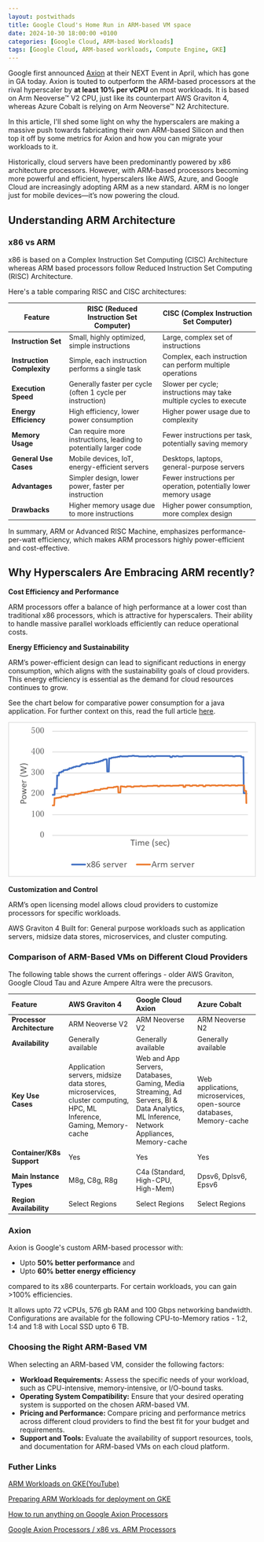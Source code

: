 ```yaml
---
layout: postwithads
title: Google Cloud's Home Run in ARM-based VM space
date: 2024-10-30 18:00:00 +0100
categories: [Google Cloud, ARM-based Workloads]
tags: [Google Cloud, ARM-based workloads, Compute Engine, GKE]
---
```


Google first announced [Axion](https://cloud.google.com/products/axion) at their NEXT Event in April, which has gone in GA today. Axion is touted to outperform the ARM-based processors at the rival hyperscaler by **at least 10% per vCPU** on most workloads. It is based on Arm Neoverse™ V2 CPU, just like its counterpart AWS Graviton 4, whereas Azure Cobalt is relying on Arm Neoverse™ N2 Architecture. 

In this article, I'll shed some light on why the hyperscalers are making a massive push towards fabricating their own ARM-based Silicon and then top it off by some metrics for Axion and how you can migrate your workloads to it.

Historically, cloud servers have been predominantly powered by x86 architecture processors. However, with ARM-based processors becoming more powerful and efficient, hyperscalers like AWS, Azure, and Google Cloud are increasingly adopting ARM as a new standard. ARM is no longer just for mobile devices—it’s now powering the cloud.

## Understanding ARM Architecture

### x86 vs ARM
x86 is based on a Complex Instruction Set Computing (CISC) Architecture whereas ARM based processors follow Reduced Instruction Set Computing (RISC) Architecture.

Here's a table comparing RISC and CISC architectures:

| Feature                  | RISC (Reduced Instruction Set Computer)                              | CISC (Complex Instruction Set Computer)                                  |
|--------------------------|----------------------------------------------------------------------|-------------------------------------------------------------------------|
| **Instruction Set**      | Small, highly optimized, simple instructions                        | Large, complex set of instructions                                      |
| **Instruction Complexity** | Simple, each instruction performs a single task                   | Complex, each instruction can perform multiple operations               |
| **Execution Speed**      | Generally faster per cycle (often 1 cycle per instruction)          | Slower per cycle; instructions may take multiple cycles to execute      |
| **Energy Efficiency**    | High efficiency, lower power consumption                            | Higher power usage due to complexity                                    |
| **Memory Usage**         | Can require more instructions, leading to potentially larger code   | Fewer instructions per task, potentially saving memory                  |                                           |
| **General Use Cases**            | Mobile devices, IoT, energy-efficient servers                       | Desktops, laptops, general-purpose servers                              |
| **Advantages**           | Simpler design, lower power, faster per instruction                 | Fewer instructions per operation, potentially lower memory usage        |
| **Drawbacks**            | Higher memory usage due to more instructions                        | Higher power consumption, more complex design                           |

In summary, ARM or Advanced RISC Machine, emphasizes performance-per-watt efficiency, which makes ARM processors highly power-efficient and cost-effective.

## Why Hyperscalers Are Embracing ARM recently?

**Cost Efficiency and Performance**

ARM processors offer a balance of high performance at a lower cost than traditional x86 processors, which is attractive for hyperscalers. Their ability to handle massive parallel workloads efficiently can reduce operational costs.

**Energy Efficiency and Sustainability**

ARM’s power-efficient design can lead to significant reductions in energy consumption, which aligns with the sustainability goals of cloud providers. This energy efficiency is essential as the demand for cloud resources continues to grow. 

See the chart below for comparative power consumption for a java application. For further context on this, read the full article [here](https://www.nttdata.com/global/en/insights/focus/will-java-run-more-sustainably-on-arms-architecture). 

![alt text](image-2.png)

**Customization and Control**

ARM’s open licensing model allows cloud providers to customize processors for specific workloads. 

AWS Graviton 4 Built for: General purpose workloads such as application servers, midsize data stores, microservices, and cluster computing.

### **Comparison of ARM-Based VMs on Different Cloud Providers**

The following table shows the current offerings - older AWS Graviton, Google Cloud Tau and Azure Ampere Altra were the precusors.

| Feature | AWS Graviton 4 | Google Cloud Axion | Azure Cobalt |
| :---- | :---- | :---- | :---- |
| **Processor Architecture** | ARM Neoverse V2 | ARM Neoverse V2 | ARM Neoverse N2 |
| **Availability** | Generally available | Generally available | Generally available |
| **Key Use Cases** | Application servers, midsize data stores, microservices, cluster computing, HPC, ML Inference, Gaming, Memory-cache | Web and App Servers, Databases, Gaming, Media Streaming, Ad Servers, BI & Data Analytics, ML Inference, Network Appliances, Memory-cache  | Web applications, microservices, open-source databases, Memory-cache |
| **Container/K8s Support** | Yes | Yes | Yes |
| **Main Instance Types** | M8g, C8g, R8g | C4a (Standard, High-CPU, High-Mem) | Dpsv6, Dplsv6, Epsv6 |
| **Region Availability** | Select Regions | Select Regions | Select Regions |

### Axion
Axion is Google's custom ARM-based processor with:

* Upto **50% better performance** and
* Upto **60% better energy efficiency**

compared to its x86 counterparts. For certain workloads, you can gain >100% efficiencies.  

It allows upto 72 vCPUs, 576 gb RAM and 100 Gbps networking bandwidth. Configurations are available for the following CPU-to-Memory ratios - 1:2, 1:4 and 1:8 with Local SSD upto 6 TB.

### **Choosing the Right ARM-Based VM**

When selecting an ARM-based VM, consider the following factors:

* **Workload Requirements:** Assess the specific needs of your workload, such as CPU-intensive, memory-intensive, or I/O-bound tasks.  
* **Operating System Compatibility:** Ensure that your desired operating system is supported on the chosen ARM-based VM.  
* **Pricing and Performance:** Compare pricing and performance metrics across different cloud providers to find the best fit for your budget and requirements.  
* **Support and Tools:** Evaluate the availability of support resources, tools, and documentation for ARM-based VMs on each cloud platform.

### Futher Links

[ARM Workloads on GKE(YouTube)](https://www.youtube.com/watch?v=LZoy6jpzfqA)

[Preparing ARM Workloads for deployment on GKE](https://cloud.google.com/kubernetes-engine/docs/how-to/prepare-arm-workloads-for-deployment)

[How to run anything on Google Axion Processors](https://www.youtube.com/watch?v=Ty9KiDF1pWg)

[Google Axion Processors / x86 vs. ARM Processors](https://www.youtube.com/watch?v=0aDJ6GqsJqc)

